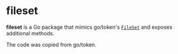 # fileset

**fileset** is a Go package that mimics go/token's
[`FileSet`](https://sourcegraph.com/code.google.com/p/go/symbols/go/code.google.com/p/go/src/pkg/go/token/FileSet:type)
and exposes additional methods.

The code was copied from go/token.
